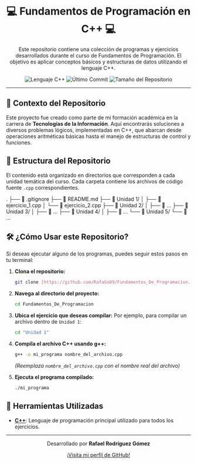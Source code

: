 <h1 align="center">
  💻 Fundamentos de Programación en C++ 💻
</h1>

<p align="center">
  Este repositorio contiene una colección de programas y ejercicios desarrollados durante el curso de Fundamentos de Programación. El objetivo es aplicar conceptos básicos y estructuras de datos utilizando el lenguaje C++.
</p>

<p align="center">
  <img src="https://img.shields.io/badge/Language-C++-blue.svg" alt="Lenguaje C++">
  <img src="https://img.shields.io/github/last-commit/RafaGo89/Fundamentos_De_Programacion" alt="Último Commit">
  <img src="https://img.shields.io/github/repo-size/RafaGo89/Fundamentos_De_Programacion" alt="Tamaño del Repositorio">
</p>

---

## 🎯 Contexto del Repositorio

Este proyecto fue creado como parte de mi formación académica en la carrera de **Tecnologías de la Información**. Aquí encontrarás soluciones a diversos problemas lógicos, implementadas en C++, que abarcan desde operaciones aritméticas básicas hasta el manejo de estructuras de control y funciones.

## 📁 Estructura del Repositorio

El contenido está organizado en directorios que corresponden a cada unidad temática del curso. Cada carpeta contiene los archivos de código fuente `.cpp` correspondientes.

.
├── 📄 .gitignore
├── 📄 README.md
├── 📂 Unidad 1/
│   ├── 📄 ejercicio_1.cpp
│   └── 📄 ejercicio_2.cpp
├── 📂 Unidad 2/
│   ├── 📄 ...
├── 📂 Unidad 3/
│   ├── 📄 ...
├── 📂 Unidad 4/
│   ├── 📄 ...
└── 📂 Unidad 5/
└── 📄 ...

## 🛠️ ¿Cómo Usar este Repositorio?

Si deseas ejecutar alguno de los programas, puedes seguir estos pasos en tu terminal:

1.  **Clona el repositorio:**
    ```bash
    git clone [https://github.com/RafaGo89/Fundamentos_De_Programacion.git](https://github.com/RafaGo89/Fundamentos_De_Programacion.git)
    ```

2.  **Navega al directorio del proyecto:**
    ```bash
    cd Fundamentos_De_Programacion
    ```

3.  **Ubica el ejercicio que deseas compilar:**
    Por ejemplo, para compilar un archivo dentro de `Unidad 1`:
    ```bash
    cd "Unidad 1"
    ```

4.  **Compila el archivo C++ usando g++:**
    ```bash
    g++ -o mi_programa nombre_del_archivo.cpp
    ```
    *(Reemplaza `nombre_del_archivo.cpp` con el nombre real del archivo)*

5.  **Ejecuta el programa compilado:**
    ```bash
    ./mi_programa
    ```

## 🔧 Herramientas Utilizadas

* **[C++](https://isocpp.org/)**: Lenguaje de programación principal utilizado para todos los ejercicios.

---

<p align="center">
  Desarrollado por <strong>Rafael Rodríguez Gómez</strong>
</p>
<p align="center">
  <a href="https://github.com/RafaGo89">¡Visita mi perfil de GitHub!</a>
</p>
